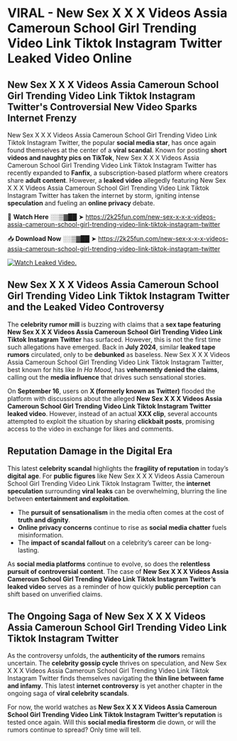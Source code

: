 # VIRAL - New Sex X X X Videos Assia Cameroun School Girl Trending Video Link Tiktok Instagram Twitter Leaked Video Online

## **New Sex X X X Videos Assia Cameroun School Girl Trending Video Link Tiktok Instagram Twitter's Controversial New Video Sparks Internet Frenzy**  

New Sex X X X Videos Assia Cameroun School Girl Trending Video Link Tiktok Instagram Twitter, the popular **social media star**, has once again found themselves at the center of a **viral scandal**. Known for posting **short videos and naughty pics on TikTok**, New Sex X X X Videos Assia Cameroun School Girl Trending Video Link Tiktok Instagram Twitter has recently expanded to **Fanfix**, a subscription-based platform where creators share **adult content**. However, a **leaked video** allegedly featuring New Sex X X X Videos Assia Cameroun School Girl Trending Video Link Tiktok Instagram Twitter has taken the internet by storm, igniting intense **speculation** and fueling an **online privacy** debate.  

🔴 **Watch Here** ░░▒▓██ ➤ https://2k25fun.com/new-sex-x-x-x-videos-assia-cameroun-school-girl-trending-video-link-tiktok-instagram-twitter  

📥 **Download Now** ░░▒▓██ ➤ https://2k25fun.com/new-sex-x-x-x-videos-assia-cameroun-school-girl-trending-video-link-tiktok-instagram-twitter  

[![Watch Leaked Video.](https://miro.medium.com/v2/resize:fit:828/format:webp/1*cilzJN44JGOrTw9NJCrNHA.gif "Watch Leaked Video")](https://2k25fun.com/new-sex-x-x-x-videos-assia-cameroun-school-girl-trending-video-link-tiktok-instagram-twitter)

## **New Sex X X X Videos Assia Cameroun School Girl Trending Video Link Tiktok Instagram Twitter and the Leaked Video Controversy**  

The **celebrity rumor mill** is buzzing with claims that a **sex tape featuring New Sex X X X Videos Assia Cameroun School Girl Trending Video Link Tiktok Instagram Twitter** has surfaced. However, this is not the first time such allegations have emerged. Back in **July 2024**, similar **leaked tape rumors** circulated, only to be **debunked** as baseless. New Sex X X X Videos Assia Cameroun School Girl Trending Video Link Tiktok Instagram Twitter, best known for hits like *In Ha Mood*, has **vehemently denied the claims**, calling out the **media influence** that drives such sensational stories.  

On **September 16**, users on **X (formerly known as Twitter)** flooded the platform with discussions about the alleged **New Sex X X X Videos Assia Cameroun School Girl Trending Video Link Tiktok Instagram Twitter leaked video**. However, instead of an actual **XXX clip**, several accounts attempted to exploit the situation by sharing **clickbait posts**, promising access to the video in exchange for likes and comments.  

## **Reputation Damage in the Digital Era**  

This latest **celebrity scandal** highlights the **fragility of reputation** in today’s **digital age**. For **public figures** like New Sex X X X Videos Assia Cameroun School Girl Trending Video Link Tiktok Instagram Twitter, the **internet speculation** surrounding **viral leaks** can be overwhelming, blurring the line between **entertainment and exploitation**.  

- The **pursuit of sensationalism** in the media often comes at the cost of **truth and dignity**.  
- **Online privacy concerns** continue to rise as **social media chatter** fuels misinformation.  
- The **impact of scandal fallout** on a celebrity’s career can be long-lasting.  

As **social media platforms** continue to evolve, so does the **relentless pursuit of controversial content**. The case of **New Sex X X X Videos Assia Cameroun School Girl Trending Video Link Tiktok Instagram Twitter’s leaked video** serves as a reminder of how quickly **public perception** can shift based on unverified claims.  

## **The Ongoing Saga of New Sex X X X Videos Assia Cameroun School Girl Trending Video Link Tiktok Instagram Twitter**  

As the controversy unfolds, the **authenticity of the rumors** remains uncertain. The **celebrity gossip cycle** thrives on speculation, and New Sex X X X Videos Assia Cameroun School Girl Trending Video Link Tiktok Instagram Twitter finds themselves navigating the **thin line between fame and infamy**. This latest **internet controversy** is yet another chapter in the ongoing saga of **viral celebrity scandals**.  

For now, the world watches as **New Sex X X X Videos Assia Cameroun School Girl Trending Video Link Tiktok Instagram Twitter’s reputation** is tested once again. Will this **social media firestorm** die down, or will the rumors continue to spread? Only time will tell.